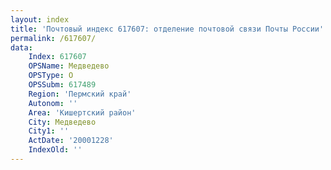 ```yaml
---
layout: index
title: 'Почтовый индекс 617607: отделение почтовой связи Почты России'
permalink: /617607/
data:
    Index: 617607
    OPSName: Медведево
    OPSType: О
    OPSSubm: 617489
    Region: 'Пермский край'
    Autonom: ''
    Area: 'Кишертский район'
    City: Медведево
    City1: ''
    ActDate: '20001228'
    IndexOld: ''
---
```

